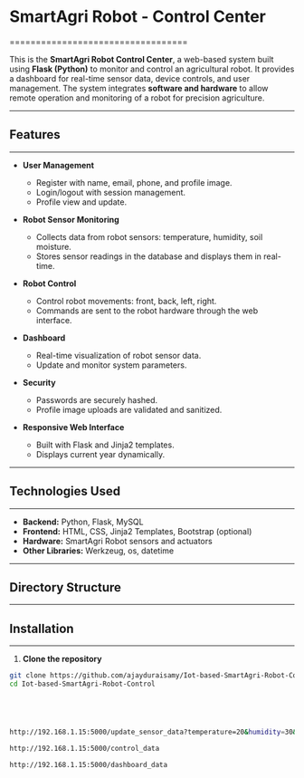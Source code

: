 # SmartAgri Robot - Control Center
==================================

This is the **SmartAgri Robot Control Center**, a web-based system built using **Flask (Python)** to monitor and control an agricultural robot. It provides a dashboard for real-time sensor data, device controls, and user management. The system integrates **software and hardware** to allow remote operation and monitoring of a robot for precision agriculture.

---

## Features
------------

- **User Management**
  - Register with name, email, phone, and profile image.
  - Login/logout with session management.
  - Profile view and update.

- **Robot Sensor Monitoring**
  - Collects data from robot sensors: temperature, humidity, soil moisture.
  - Stores sensor readings in the database and displays them in real-time.

- **Robot Control**
  - Control robot movements: front, back, left, right.
  - Commands are sent to the robot hardware through the web interface.

- **Dashboard**
  - Real-time visualization of robot sensor data.
  - Update and monitor system parameters.

- **Security**
  - Passwords are securely hashed.
  - Profile image uploads are validated and sanitized.

- **Responsive Web Interface**
  - Built with Flask and Jinja2 templates.
  - Displays current year dynamically.

---

## Technologies Used
-------------------

- **Backend:** Python, Flask, MySQL
- **Frontend:** HTML, CSS, Jinja2 Templates, Bootstrap (optional)
- **Hardware:** SmartAgri Robot sensors and actuators
- **Other Libraries:** Werkzeug, os, datetime

---

## Directory Structure
----------------------




## Installation
----------------

1. **Clone the repository**

```bash
git clone https://github.com/ajayduraisamy/Iot-based-SmartAgri-Robot-Control.git
cd Iot-based-SmartAgri-Robot-Control





http://192.168.1.15:5000/update_sensor_data?temperature=20&humidity=30&soil_moisture=10

http://192.168.1.15:5000/control_data

http://192.168.1.15:5000/dashboard_data